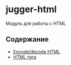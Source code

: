 # jugger-html

Модуль для работы с HTML

## Содержание

- [Encode/decode HTML](html.md)
- [HTML тэги](tags.md)
